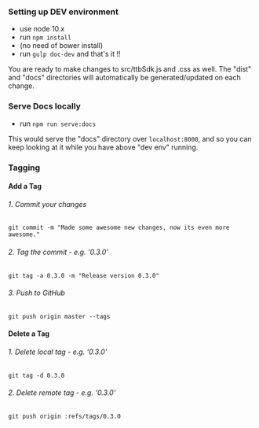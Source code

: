 
### Setting up DEV environment
- use node 10.x
- run `npm install`
- (no need of bower install)
- run `gulp doc-dev` and that's it !!

You are ready to make changes to src/ttbSdk.js and .css as well. The "dist" and "docs" directories will automatically be generated/updated on each change. 

### Serve Docs locally
- run `npm run serve:docs`

This would serve the "docs" directory over `localhost:8000`, and so you can keep looking at it while you have above "dev env" running.

### Tagging

#### Add a Tag

###### 1. Commit your changes
`git commit -m "Made some awesome new changes, now its even more awesome."`

###### 2. Tag the commit - e.g. '0.3.0'
`git tag -a 0.3.0 -m "Release version 0.3.0"`

###### 3. Push to GitHub
`git push origin master --tags`


#### Delete a Tag

###### 1. Delete local tag - e.g. '0.3.0'
`git tag -d 0.3.0`

###### 2. Delete remote tag - e.g. '0.3.0'
`git push origin :refs/tags/0.3.0`


